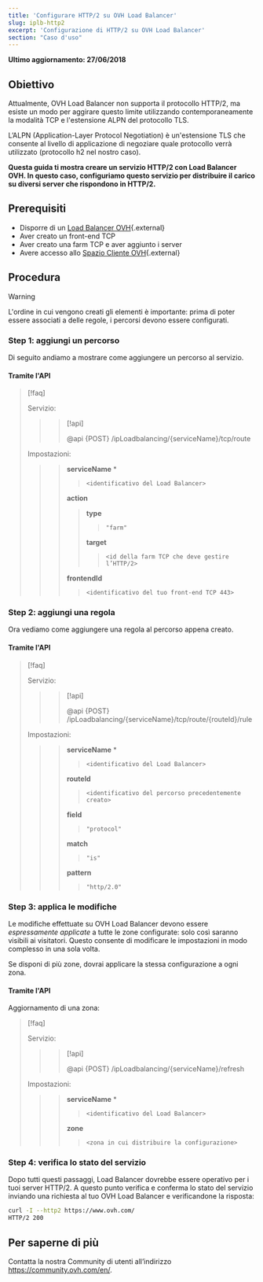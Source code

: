 ```yaml
---
title: 'Configurare HTTP/2 su OVH Load Balancer'
slug: iplb-http2
excerpt: 'Configurazione di HTTP/2 su OVH Load Balancer'
section: "Caso d'uso"
---
```


**Ultimo aggiornamento: 27/06/2018**

## Obiettivo

Attualmente, OVH Load Balancer non supporta il protocollo HTTP/2, ma esiste un modo per aggirare questo limite utilizzando contemporaneamente la modalità TCP e l'estensione ALPN del protocollo TLS.


L’ALPN (Application-Layer Protocol Negotiation) è un'estensione TLS che consente al livello di applicazione di negoziare quale protocollo verrà utilizzato (protocollo h2 nel nostro caso).

**Questa guida ti mostra creare un servizio HTTP/2 con Load Balancer OVH. In questo caso, configuriamo questo servizio per distribuire il carico su diversi server che rispondono in HTTP/2.**


## Prerequisiti

- Disporre di un [Load Balancer OVH](https://www.ovh.it/soluzioni/load-balancer/){.external}
- Aver creato un front-end TCP
- Aver creato una farm TCP e aver aggiunto i server
- Avere accesso allo [Spazio Cliente OVH](https://www.ovh.com/auth/?action=gotomanager&from=https://www.ovh.it/&ovhSubsidiary=it){.external}

## Procedura

> [!warning]
>
> L'ordine in cui vengono creati gli elementi è importante: prima di poter essere associati a delle regole, i percorsi devono essere configurati.
> 


### Step 1: aggiungi un percorso

Di seguito andiamo a mostrare come aggiungere un percorso al servizio.

#### Tramite l'API

> [!faq]
>
> Servizio:
>
>> > [!api]
>> >
>> > @api {POST} /ipLoadbalancing/{serviceName}/tcp/route
>> >
>>
>
> Impostazioni:
>
>> > **serviceName** *
>> >
>> >> `<identificativo del Load Balancer>`
>> >
>> > **action**
>> >
>> >> **type**
>> >> >
>> >> > `"farm"`
>> >>
>> >> **target**
>> >> >
>> >> > `<id della farm TCP che deve gestire l’HTTP/2>`
>> >
>> > **frontendId**
>> >
>> >> `<identificativo del tuo front-end TCP 443>`
>


### Step 2: aggiungi una regola

Ora vediamo come aggiungere una regola al percorso appena creato.

#### Tramite l'API

> [!faq]
>
> Servizio:
>
>> > [!api]
>> >
>> > @api {POST} /ipLoadbalancing/{serviceName}/tcp/route/{routeId}/rule
>> >
>>
>
> Impostazioni:
>
>> > **serviceName** *
>> >
>> >> `<identificativo del Load Balancer>`
>> >
>> > **routeId**
>> >
>> >> `<identificativo del percorso precedentemente creato>`
>> >
>> > **field**
>> >
>> >> `"protocol"`
>> >
>> > **match**
>> >
>> >> `"is"`
>> >
>> > **pattern**
>> >
>> >> `"http/2.0"`
>


### Step 3: applica le modifiche

Le modifiche effettuate su OVH Load Balancer devono essere *espressamente applicate* a tutte le zone configurate: solo così saranno visibili ai visitatori. Questo consente di modificare le impostazioni in modo complesso in una sola volta.

Se disponi di più zone, dovrai applicare la stessa configurazione a ogni zona.

#### Tramite l'API

Aggiornamento di una zona:

> [!faq]
>
> Servizio:
>
>> > [!api]
>> >
>> > @api {POST} /ipLoadbalancing/{serviceName}/refresh
>> >
>>
>
> Impostazioni:
>
>> > **serviceName** *
>> >
>> >> `<identificativo del Load Balancer>`
>> >
>> > **zone**
>> >
>> >> `<zona in cui distribuire la configurazione>`
>

### Step 4: verifica lo stato del servizio

Dopo tutti questi passaggi, Load Balancer dovrebbe essere operativo per i tuoi server HTTP/2. A questo punto verifica e conferma lo stato del servizio inviando una richiesta al tuo OVH Load Balancer e verificandone la risposta:

```bash
curl -I --http2 https://www.ovh.com/
HTTP/2 200
```

## Per saperne di più

Contatta la nostra Community di utenti all’indirizzo <https://community.ovh.com/en/>.